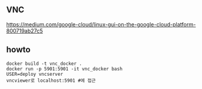## VNC
https://medium.com/google-cloud/linux-gui-on-the-google-cloud-platform-800719ab27c5

## howto

    docker build -t vnc_docker .
    docker run -p 5901:5901 -it vnc_docker bash
    USER=deploy vncserver
    vncviewer로 localhost:5901 #에 접근

